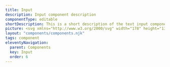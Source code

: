 ```yaml
---
title: Input
description: Input component description
componentType: editable
shortDescription: This is a short description of the text input component
picture: <svg xmlns="http://www.w3.org/2000/svg" width="178" height="132" fill="none"><path stroke="#737373" d="M84.8058 79.006c.7278-2.7968 1.9367-5.3993 3.2102-7.9743.0385-.0802.0668-.165.0985-.2482.1893-.2351.3821-.4671.5662-.7053 1.5146-1.9581 2.8844-4.0205 4.2048-6.1059 1.3832-2.1851 2.9908-4.1971 4.5155-6.2725 1.1116-1.5119 2.3973-2.8937 3.567-4.3645 2.398-3.0158 4.896-5.9454 7.589-8.7008.836-.8552 1.568-1.808 2.513-2.5641 1.099-.8793 2.203-1.7656 3.104-2.8642.048-.0571.106-.1113.168-.1523.584-.3851.594-.4407.148-.9874.55-.0092.758-.5093 1.099-.7975 1.826-1.5478 3.404-3.3529 5.149-4.9844 2.23-2.0844 4.53-4.088 6.963-5.94 2.491-1.8927 4.798-4.002 7.153-6.0581 1.946-1.6982 3.874-3.4157 6.022-4.8715 2.304-1.5607 4.338-3.4799 6.618-5.0748 1.897-1.32672 3.811-2.62073 5.813-3.79293 1.188-.69579 2.371-1.40806 3.578-2.06615 2.005-1.09375 4.095-2.01715 6.29-2.67567 1.098-.3293 2.172-.79637 3.295-.974544 1.164-.186558 2.406-.326127 3.465.509774.149.11761.275.23446.349.40529.325.739.509 1.51386.58 2.31675.035.38979.106.77807.138 1.16794.151 1.86461-.225 3.66055-.682 5.45474-.531 2.0865-1.514 3.9893-2.367 5.9419-.848 1.9407-1.969 3.7505-2.951 5.6265-1.958 3.7433-4.205 7.3213-6.211 11.0349-.54 1.0002-1.201 1.9184-1.825 2.8652-.722 1.0979-1.363 2.2494-2.087 3.3474-.932 1.4125-1.874 2.8237-2.742 4.2704-1.209 2.0106-2.436 4.007-3.812 5.9042-1.154 1.5921-2.152 3.2882-3.311 4.8739-1.265 1.7321-2.559 3.4437-3.851 5.1568-.528.6988-1.087 1.3738-1.629 2.0647-.052.0674-.07.1617-.105.2434-.408-.1153-.739.0069-1.008.3206-.286.3327-.575.6656-.855 1.0014-1.401 1.6742-2.785 3.3644-4.204 5.0209-.79.9218-1.437 1.9531-2.259 2.8496-.768.8373-1.524 1.6876-2.244 2.568-1.429 1.7489-2.835 3.5102-4.467 5.0852-1.745 1.6833-3.345 3.5094-5.043 5.2426-1.874 1.9159-4.086 3.4144-6.074 5.1863-.808.7203-1.696 1.3686-2.527 2.0731-.226.1915-.451.4064-.459.7444-.604.1234-1.007.5931-1.517.8798-1.569.887-3.067 1.8981-4.713 2.6394-.47.2115-.98.4164-1.518.171-.185-.4873-.185-1.0089-.286-1.513-.283-1.4011-.902-2.6981-1.259-4.076-.111-.4268-.29-.8257-.473-1.2261-.5914-1.2831-1.2803-2.507-2.0772-3.6747-1.03-1.5092-2.3391-2.7327-3.9526-3.5525-3.0393-1.5454-6.2461-2.5707-9.684-2.7472l-.0034-.0015Z"/><path stroke="#737373" d="M94.4893 81.753c-3.0391-1.5471-6.2459-2.5707-9.6838-2.7472l-.0036-.0032c-.3607.0085-.7222.0124-1.0836.0184-.3966.0066-.7925.0158-1.188.0364-4.0102.2131-7.8403 1.1845-11.5016 2.816-1.8309.8158-3.6099 1.7398-5.1139 3.1006-1.2445 1.1244-2.2288 2.4805-3.2413 3.8027-1.6706 2.1851-2.6071 4.7397-3.5305 7.2937-.1013.2807-.1824.5683-.2634.8561-.1403.4986-.2811.9973-.526 1.46l.0021.0033c-.2141.3214-.3402.6776-.4336 1.0459-.2737 1.0693-.2864 2.1903-.661 3.2423-.1546.436-.2601.889-.3647 1.342l-.2188.942c-.4426 1.91-.8859 3.825-1.6291 5.636-1.5049 3.663-3.7427 6.851-6.5939 9.609-.5151.499-1.0185 1.009-1.5219 1.52-.9547.969-1.9104 1.938-2.9458 2.823-.2002.171-.3215.395-.0631.616.2086.179.4121.362.6287.531.1394.11.2844.213.4387.307 3.7183 2.244 7.7391 3.55 12.049 4.077 3.2613.4 6.5182.607 9.7991.412.8234-.048 1.6446-.115 2.4651-.197.5661-.057 1.1313-.122 1.6967-.193.3185-.039.637-.078.9555-.116.9746-.117 1.9496-.234 2.9169-.397 3.2429-.547 6.3141-1.685 9.3814-2.822l.0072-.003c1.9871-.735 3.7801-1.842 5.5779-2.953l.3846-.237c1.7822-1.098 3.3275-2.429 4.6619-4.018.6229-.741 1.1857-1.532 1.7864-2.292 1.1809-1.493 2.1473-3.118 2.9529-4.839l-.0021-.004c.2055-.184.3566-.407.4903-.642.053-.094.103-.189.152-.285.405-.779.658-1.612.911-2.445.108-.353.215-.707.334-1.057.978-2.87 1.302-5.833 1.264-8.8488-.014-1.1212-.065-2.2392-.238-3.3489-.184-.4873-.183-1.0106-.286-1.513-.16-.7901-.426-1.5472-.691-2.3043-.206-.5854-.411-1.1709-.568-1.7718-.062-.2385-.144-.4674-.237-.6925-.074-.1792-.155-.3561-.236-.5335-.5913-1.2831-1.2803-2.5071-2.0769-3.6747-1.0301-1.5092-2.3391-2.7311-3.9528-3.5525Z" clip-rule="evenodd"/><path fill="#737373" d="M48.4544 120.208c2.1386-2.069 3.9321-4.38 5.3297-6.951-.0145.026-.0286.053-.0431.079.003.218.0429.367.1349.466.1084.117.2887.163.5665.17 1.8242.045 3.6095.285 5.3492.891 2.3113.805 4.4976 1.813 6.3537 3.447.8027.707 1.4198 1.563 2.039 2.421l.0031.003.1291.179c1.1573 1.599 2.4882 3.03 4.229 4.009 1.162.653 2.38 1.157 3.7461 1.233.9355.052 1.8492.285 2.7688.461.133.025.266.052.3991.079l.2188.044c.6101.126 1.2217.251 1.8463.298.5279.04 1.0479-.067 1.5749-.063.1139.001.2206.019.3274.037l.0099.001.1111.018.7067-.262c-3.0673 1.137-6.1384 2.275-9.3814 2.822-.9673.163-1.9423.28-2.9168.397-.3186.039-.6371.077-.9555.117-.5655.071-1.1307.135-1.6967.192-.8206.082-1.6418.149-2.4652.197-3.2809.195-6.5377-.012-9.799-.411-4.3099-.527-8.3308-1.834-12.049-4.078-.1544-.094-.2994-.197-.4387-.306-.1586-.125-.3101-.256-.4616-.387l-.1672-.144c-.2583-.222-.137-.446.0632-.617 1.0353-.885 1.991-1.854 2.9457-2.823.5034-.511 1.0068-1.021 1.522-1.519Z"/><path stroke="#737373" d="M44.9252 124.861c-17.0824.56-33.7259-2.8-40.68449-18.471-8.47595-19.0924-.00064-50.1274 30.21909-50.1274.4063 0 .793.1914 1.0392 0 1.0938.1914 2.1604-.2601 2.1604-2.0511 0-20.346 13.6181-36.5354 34.8395-39.8171 23.5371-3.6395 41.4741 8.6729 46.3591 19.7262m35.025 7.0586c14.5 6.25 25.357 27.2715 22.535 47.3807-3.565 25.4001-23.034 32.2431-37.756 33.0501-14.521.796-28.976-2.317-43.4662-2.325"/></svg>
layout: "components/components.njk"
tags: component
eleventyNavigation:
  parent: Components
  key: Input
  order: 6
---
```


